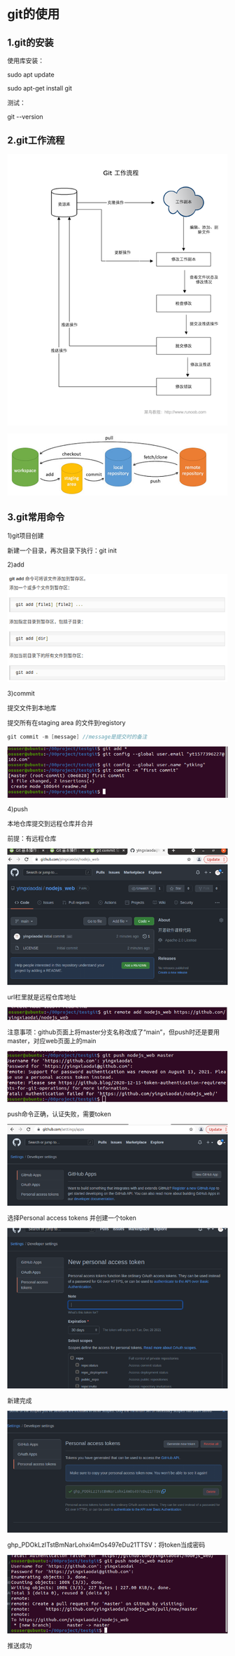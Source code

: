 # git的使用

## 1.git的安装

使用库安装：

sudo apt update

sudo apt-get install git

测试：

git --version

## 2.git工作流程

![image-20211124171132252](image-20211124171132252.png)

![image-20211128161841610](image-20211128161841610.png)

## 3.git常用命令

1)git项目创建

新建一个目录，再次目录下执行：git init

2)add

![image-20211128162928517](image-20211128162928517.png)

3)commit

提交文件到本地库

提交所有在staging area 的文件到registory

```java
git commit -m [message] //message是提交时的备注
```

![image-20211128164017588](image-20211128164017588.png)

4)push

本地仓库提交到远程仓库并合并

前提：有远程仓库

![image-20211128170045936](image-20211128170045936.png)

url栏里就是远程仓库地址

![image-20211128170733972](image-20211128170733972.png)

注意事项：github页面上将master分支名称改成了“main”，但push时还是要用master，对应web页面上的main

![image-20211128171440821](image-20211128171440821.png)

push命令正确，认证失败，需要token

![image-20211128171935830](image-20211128171935830.png)

选择Personal access tokens 并创建一个token

![image-20211128172103946](image-20211128172103946.png)

新建完成

![image-20211128172444951](image-20211128172444951.png)

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：将token当成密码

![image-20211128173054431](image-20211128173054431.png)

推送成功
